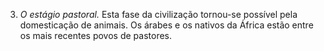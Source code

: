 ﻿3. *O estágio pastoral.* Esta fase da civilização tornou-se possível pela domesticação de animais. Os árabes e os nativos da África estão entre os mais recentes povos de pastores.